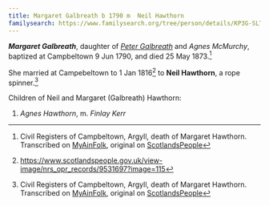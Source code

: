 ```yaml
---
title: Margaret Galbreath b 1790 m 	Neil Hawthorn
familysearch: https://www.familysearch.org/tree/person/details/KP3G-SLT
---
```

***Margaret Galbreath***, daughter of *[Peter Galbreath](galbreath-peter-1749.md)* and *Agnes McMurchy*, baptized at Campbeltown 9 Jun 1790, and died 25 May 1873.[^death]

She married at Campebeltown to 1 Jan 1816[^marriage] to **Neil Hawthorn**, a rope spinner.[^death]

Children of Neil and Margaret (Galbreath) Hawthorn:

1. *Agnes Hawthorn*, m. *Finlay Kerr*

[^death]: Civil Registers of Campbeltown, Argyll, death of Margaret Hawthorn.  Transcribed on [MyAinFolk](https://www.myainfolk.ca/records/15202), original on [ScotlandsPeople](https://www.scotlandspeople.gov.uk/view-image/nrs_stat_deaths/1569219)

[^marriage]: https://www.scotlandspeople.gov.uk/view-image/nrs_opr_records/9531697?image=115
